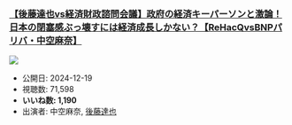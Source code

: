 ### [【後藤達也vs経済財政諮問会議】政府の経済キーパーソンと激論！日本の閉塞感ぶっ壊すには経済成長しかない？【ReHacQvsBNPパリバ・中空麻奈】](https://www.youtube.com/watch?v=S4wx54TI4uE)
[![](https://img.youtube.com/vi/S4wx54TI4uE/sddefault.jpg)](https://www.youtube.com/watch?v=S4wx54TI4uE)
-   公開日: 2024-12-19
-   視聴数: 71,598
-   **いいね数: 1,190**
-   出演者: 中空麻奈, [後藤達也](/rehacq_fan/people/後藤達也 "wikilink")
